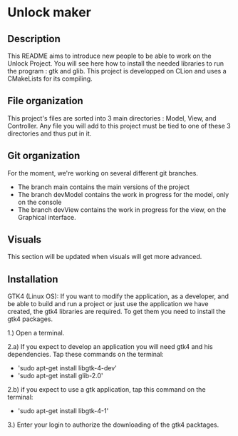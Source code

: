 # Unlock maker

## Description
This README aims to introduce new people to be able to work on the Unlock Project. You will see here how to install the needed libraries to run the program : gtk and glib. This project is developped on CLion and uses a CMakeLists for its compiling.

## File organization
This project's files are sorted into 3 main directories : Model, View, and Controller. Any file you will add to this project must be tied to one of these 3 directories and thus put in it.

## Git organization
For the moment, we're working on several different git branches.
- The branch main contains the main versions of the project
- The branch devModel contains the work in progress for the model, only on the console
- The branch devView contains the work in progress for the view, on the Graphical interface.

## Visuals
This section will be updated when visuals will get more advanced.

## Installation
GTK4 (Linux OS):
If you want to modify the application, as a developer, and be able to build and run a project or just use the application we have created, the gtk4 libraries are required.
To get them you need to install the gtk4 packages.

1.) Open a terminal.

2.a) If you expect to develop an application you will need gtk4 and his dependencies. Tap these commands on the terminal:
- 'sudo apt-get install libgtk-4-dev'
- 'sudo apt-get install glib-2.0'
	
2.b) if you expect to use a gtk application, tap this command on the terminal:
- 'sudo apt-get install libgtk-4-1'

3.) Enter your login to authorize the downloading of the gtk4 packtages.

